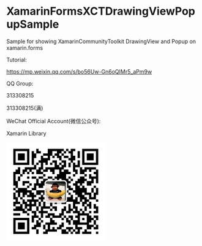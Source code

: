 # XamarinFormsXCTDrawingViewPopupSample
Sample for showing XamarinCommunityToolkit DrawingView and Popup on xamarin.forms

Tutorial:

https://mp.weixin.qq.com/s/bo56Uw-Gn6oQIMr5_aPm9w

QQ Group:

313308215

313308215(满)

WeChat Official Account(微信公众号):

Xamarin Library

<img src="https://github.com/jingliancui/XamarinFormsXCTDrawingViewPopupSample/blob/main/Images/wechatqrcode.jpg?raw=true"/>